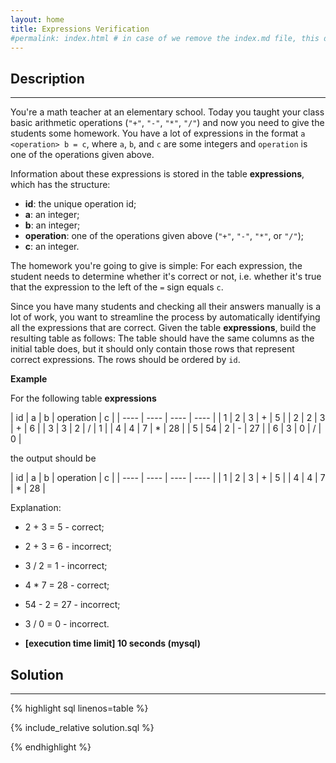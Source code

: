 ```yaml
---
layout: home
title: Expressions Verification
#permalink: index.html # in case of we remove the index.md file, this doc will be the index page
---
```


<div class="row">
<div class="columnStmt" markdown="1">

## Description
------

You're a math teacher at an elementary school. Today you taught your class basic arithmetic operations (<code>"+"</code>, <code>"-"</code>, <code>"*"</code>, <code>"/"</code>) and now you need to give the students some homework. You have a lot of expressions in the format <code>a &lt;operation&gt; b = c</code>, where <code>a</code>, <code>b</code>, and <code>c</code> are some integers and <code>operation</code> is one of the operations given above.

Information about these expressions is stored in the table **expressions**, which has the structure:

* **id**: the unique operation id;
* **a**: an integer;
* **b**: an integer;
* **operation**: one of the operations given above (<code>"+"</code>, <code>"-"</code>, <code>"*"</code>, or <code>"/"</code>);
* **c**: an integer.

The homework you're going to give is simple: For each expression, the student needs to determine whether it's correct or not, i.e. whether it's true that the expression to the left of the <code>=</code> sign equals <code>c</code>.

Since you have many students and checking all their answers manually is a lot of work, you want to streamline the process by automatically identifying all the expressions that are correct. Given the table **expressions**, build the resulting table as follows: The table should have the same columns as the initial table does, but it should only contain those rows that represent correct expressions. The rows should be ordered by <code>id</code>.

**Example**

For the following table **expressions**

| id | a | b | operation | c |
| ---- | ---- | ---- | ---- |
| 1 | 2 | 3 | + | 5 |
| 2 | 2 | 3 | + | 6 |
| 3 | 3 | 2 | / | 1 |
| 4 | 4 | 7 | * | 28 |
| 5 | 54 | 2 | - | 27 |
| 6 | 3 | 0 | / | 0 |

the output should be

| id | a | b | operation | c |
| ---- | ---- | ---- | ---- |
| 1 | 2 | 3 | + | 5 |
| 4 | 4 | 7 | * | 28 |

Explanation:

* 2 + 3 = 5 - correct;
* 2 + 3 = 6 - incorrect;
* 3 / 2 = 1 - incorrect;
* 4 * 7 = 28 - correct;
* 54 - 2 = 27 - incorrect;
* 3 / 0 = 0 - incorrect.

* **[execution time limit] 10 seconds (mysql)**

</div>
<div class="columnSol" markdown="1">

## Solution
------

{% highlight sql linenos=table %}

{% include_relative solution.sql %}

{% endhighlight %}

</div>
</div>
